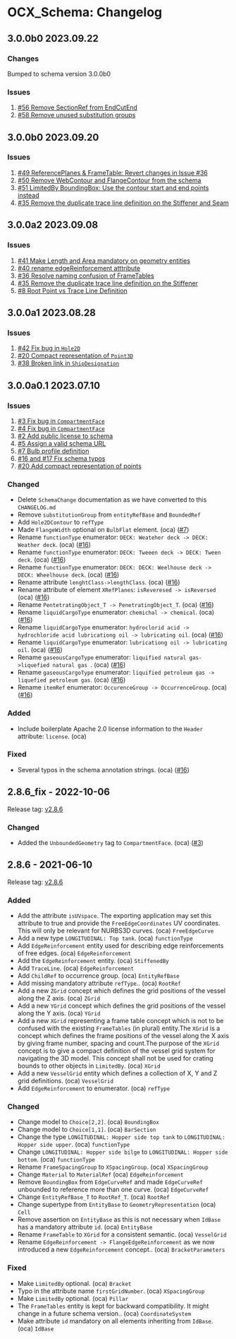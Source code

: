 # OCX_Schema: Changelog


## 3.0.0b0 2023.09.22
### Changes
Bumped to schema version 3.0.0b0

### Issues
1. [#56 Remove SectionRef from EndCutEnd](https://github.com/OCXStandard/OCX_Schema/issues/56)
2. [#58 Remove unused substitution groups](https://github.com/OCXStandard/OCX_Schema/issues/58)

## 3.0.0b0 2023.09.20
### Issues
1. [#49 ReferencePlanes & FrameTable: Revert changes in Issue #36](https://github.com/OCXStandard/OCX_Schema/issues/49)
2. [#50 Remove WebContour and FlangeContour from the schema](https://github.com/OCXStandard/OCX_Schema/issues/50)
3. [#51 LimitedBy BoundingBox: Use the contour start and end points instead](https://github.com/OCXStandard/OCX_Schema/issues/51)
4. [#35 Remove the duplicate trace line definition on the Stiffener and Seam](https://github.com/OCXStandard/OCX_Schema/issues/35)



## 3.0.0a2 2023.09.08
### Issues
1. [#41 Make Length and Area mandatory on geometry entities](https://github.com/OCXStandard/OCX_Schema/issues/41)
2. [#40 rename edgeReinforcement atttribute](https://github.com/OCXStandard/OCX_Schema/issues/40)
3. [#36 Resolve naming confusion of FrameTables](https://github.com/OCXStandard/OCX_Schema/issues/36)
4. [#35 Remove the duplicate trace line definition on the Stiffener](https://github.com/OCXStandard/OCX_Schema/issues/35)
5. [#8 Root Point vs Trace Line Definition](https://github.com/OCXStandard/OCX_Schema/issues/8)

## 3.0.0a1 2023.08.28

### Issues
1. [#42 Fix bug in ```Hole2D```](https://github.com/OCXStandard/OCX_Schema/issues/42)
2. [#20 Compact representation of ```Point3D```](https://github.com/OCXStandard/OCX_Schema/issues/20)
3. [#38 Broken link in ```ShipDesignation```](https://github.com/OCXStandard/OCX_Schema/issues/38)


## 3.0.0a0.1 2023.07.10

### Issues

1. [#3 Fix bug in ```CompartmentFace```](https://github.com/OCXStandard/OCX_Schema/issues/3)
2. [#4 Fix bug in ```CompartmentFace```](https://github.com/OCXStandard/OCX_Schema/pull/4)
3. [#2 Add public license to schema](https://github.com/OCXStandard/OCX_Schema/pull/2)
4. [#5 Assign a valid schema URL](https://github.com/OCXStandard/OCX_Schema/issues/5)
5. [#7 Bulb profile definition](https://github.com/OCXStandard/OCX_Schema/issues/7)
6. [#16 and #17 Fix schema typos](https://github.com/OCXStandard/OCX_Schema/issues/16)
7. [#20 Add compact representation of points](https://github.com/OCXStandard/OCX_Schema/issues/20)

### Changed
  - Delete ``SchemaChange`` documentation as we have converted to this ``CHANGELOG.md``
  - Remove ``substitutionGroup`` from ``entityRefBase`` and ``BoundedRef``
  - Add ``Hole2DContour`` to ``refType``
  - Made ``FlangeWidth`` optional on ``BulbFlat`` element.  (oca) ([#7](https://github.com/OCXStandard/OCX_Schema/issues/7))
  - Rename ``functionType`` enumerator: ``DECK: Weateher deck -> DECK: Weather deck``. (oca)  ([#16](https://github.com/OCXStandard/OCX_Schema/issues/16))
  - Rename ``functionType`` enumerator: ``DECK: Tweeen deck -> DECK: Tween deck``.  (oca)  ([#16](https://github.com/OCXStandard/OCX_Schema/issues/16))
  - Rename ``functionType`` enumerator: ``DECK: DECK: Weelhouse deck -> DECK: Wheelhouse deck``.  (oca)   ([#16](https://github.com/OCXStandard/OCX_Schema/issues/16))
  - Rename attribute ``lenghtClass->lengthClass``.  (oca)   ([#16](https://github.com/OCXStandard/OCX_Schema/issues/16))
  - Rename attribute of element ``XRefPlanes``:  ``isReveresed -> isReversed``  (oca)   ([#16](https://github.com/OCXStandard/OCX_Schema/issues/16))
  - Rename ``PentetratingObject_T -> PenetratingObject_T``.  (oca)   ([#16](https://github.com/OCXStandard/OCX_Schema/issues/16))
  - Rename  ``liquidCargoType`` enumerator: ``chemichal -> chemical``.  (oca)   ([#16](https://github.com/OCXStandard/OCX_Schema/issues/16))
  - Rename  ``liquidCargoType`` enumerator: ``hydroclorid acid -> hydrochloride acid lubricationg oil -> lubricating oil``.  (oca)  ([#16](https://github.com/OCXStandard/OCX_Schema/issues/16)) 
  - Rename  ``liquidCargoType`` enumerator: ``lubricationg oil -> lubricating oil``.  (oca)   ([#16](https://github.com/OCXStandard/OCX_Schema/issues/16))
  - Rename ``gaseousCargoType`` enumerator: ``liquified natural gas->liquefied natural gas ``.  (oca)  ([#16](https://github.com/OCXStandard/OCX_Schema/issues/16))
  - Rename ``gaseousCargoType`` enumerator: ``liquified petroleum gas -> liquefied petroleum gas``.  (oca)  ([#16](https://github.com/OCXStandard/OCX_Schema/issues/16))
  - Rename ``itemRef`` enumerator: ``OccurenceGroup -> OccurrenceGroup``.  (oca)   ([#16](https://github.com/OCXStandard/OCX_Schema/issues/16))
### Added
  - Include boilerplate Apache 2.0 license information to the ``Header`` attribute: ``license``.  (oca)  
### Fixed

  - Several typos in the schema annotation strings.  (oca) ([#16](https://github.com/OCXStandard/OCX_Schema/issues/16))

## 2.8.6_fix - 2022-10-06 
Release tag: [v2.8.6](https://github.com/OCXStandard/OCX_Schema/releases/tag/v2.8.6_fix)


### Changed
  - Added the ``UnboundedGeometry`` tag to ``CompartmentFace``.  (oca)  ([#3](https://github.com/OCXStandard/OCX_Schema/issues/3))
## 2.8.6 - 2021-06-10
Release tag: [v2.8.6](https://github.com/OCXStandard/OCX_Schema/releases/tag/v2.8.6)

### Added

  - Add the attribute ``isUVspace``. The exporting application may set this attribute to true and provide the ``FreeEdgeCoordinates`` UV coordinates. This will only be relevant for NURBS3D curves.  (oca)  ``FreeEdgeCurve``
  - Add a new type ``LONGITUDINAL: Top tank``.  (oca)  ``functionType``
  - Add ``EdgeReinforcement`` entity used for describing edge reinforcements of free edges.  (oca)  ``EdgeReinforcement``
  - Add the ``EdgeReinforcement`` entity. (oca)  ``StiffenedBy``
  - Add ``TraceLine``.  (oca)  ``EdgeReinforcement``
  - Add ``ChildRef`` to occurrence group.  (oca)  ``EntityRefBase``
  - Add missing mandatory attribute ``refType``..  (oca)  ``RootRef``
  - Add a new ``ZGrid`` concept which defines the grid positions of the vessel along the Z axis.  (oca)  ``ZGrid``
  - Add a new ``YGrid`` concept which defines the grid positions of the vessel along the Y axis.  (oca)  ``YGrid``
  - Add a new ``XGrid`` representing a frame table concept which is not to be confused with the existing ``FrameTables`` (in plural) entity.The ``XGrid`` is a concept which defines the frame positions of the vessel along the X axis by giving frame number, spacing and count.The purpose of the ``XGrid`` concept is to give a compact definition of the vessel grid system for navigating the 3D model. This concept shall not be used for crating bounds to other objects in ``LimitedBy``.  (oca)  ``XGrid``
  - Add a new ``VesselGrid`` entity which defines a collection of X, Y and Z grid definitions.  (oca)  ``VesselGrid``
  - Add ``EdgeReinforcement`` to enumerator.  (oca)  ``refType``

### Changed
  - Change model to ``Choice[2,2]``. (oca)  ``BoundingBox``
  - Change model to ``Choice[1,1]``.  (oca)  ``BarSection``
  - Change the type ``LONGITUDINAL: Hopper side top tank`` to ``LONGITUDINAL: Hopper side upper``.  (oca)  ``functionType``
  - Change ``LONGITUDINAL: Hopper side bilge`` to ``LONGITUDINAL: Hopper side bottom``.  (oca)  ``functionType``
  - Rename ``FrameSpacingGroup`` to ``XSpacingGroup``.  (oca)  ``XSpacingGroup``
  - Change ``Material`` to ``MaterialRef`` (oca)  ``EdgeReinforcement``
  - Remove ``BoundingBox`` from ``EdgeCurveRef`` and made ``EdgeCurveRef`` unbounded to reference more than one curve.  (oca)  ``EdgeCurveRef``
  - Change ``EntityRefBase_T`` to ``RootRef_T``.  (oca)  ``RootRef``
  - Change supertype from ``EntityBase`` to ``GeometryRepresentation``  (oca)  ``Cell``
  - Remove assertion on ``EntityBase`` as this is not necessary when ``IdBase`` has a mandatory attribute ``id``.  (oca)  ``EntityBase``
  - Rename  ``FrameTable`` to ``XGrid`` for a consistent semantic.  (oca)  ``VesselGrid``
  - Rename ``EdgeReinforcement -> FlangeEdgeReinforcement`` as we now introduced a new ``EdgeReinforcement`` concept..  (oca)  ``BracketParameters``

### Fixed
  - Make ``LimitedBy`` optional.  (oca)  ``Bracket``
  - Typo in the attribute name ``firstGridNumber``.  (oca)  ``XSpacingGroup``
  - Make ``LimitedBy`` optional.  (oca)  ``Pillar``
  - The ``FrameTables`` entity is kept for backward compatibility. It might change in a future schema version..  (oca)  ``CoordinateSystem``
  - Make attribute ``id`` mandatory on all elements inheriting from ``IdBase``.  (oca)  ``IdBase``
